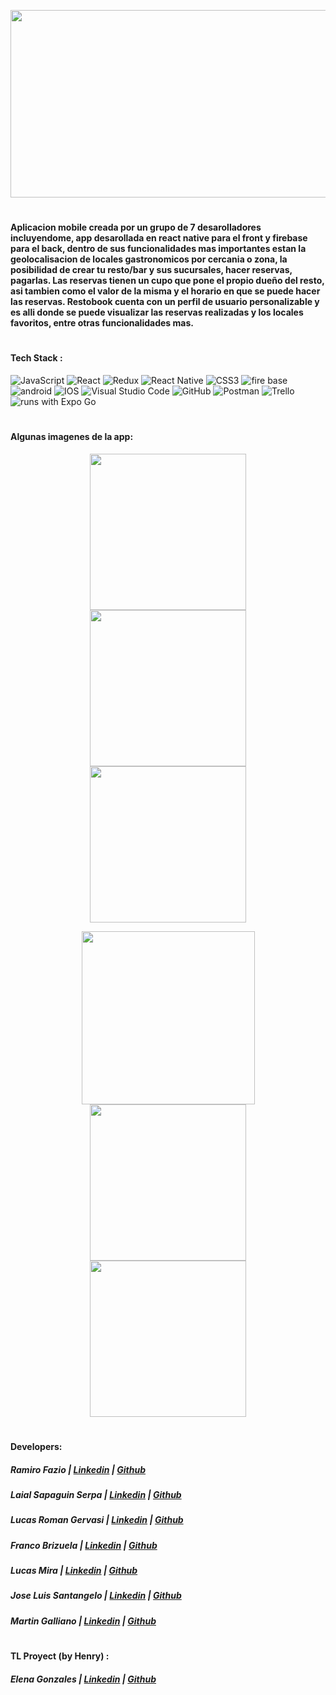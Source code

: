 <p align='center'>
<img src='assets/img/Resto .gif' width = '1000' height = '300'>                                                                                    
</p>

#

#### Aplicacion mobile creada por un grupo de 7 desarolladores incluyendome, app desarollada en react native para el front y firebase para el back, dentro de sus funcionalidades mas importantes estan la geolocalisacion de locales gastronomicos por cercania o zona, la posibilidad de crear tu resto/bar y sus sucursales, hacer reservas, pagarlas. Las reservas tienen un cupo que pone el propio dueño del resto, asi tambien como el valor de la misma y el horario en que se puede hacer las reservas. Restobook cuenta con un perfil de usuario personalizable y es alli donde se puede visualizar las reservas realizadas y los locales favoritos, entre otras funcionalidades mas.

#

#### Tech Stack :

![JavaScript](https://img.shields.io/badge/javascript-%23323330.svg?style=flat&logo=Javascript&logoColor=%23F7DF1E) 
![React](https://img.shields.io/badge/react-%2320232a.svg?style=flat&logo=React&logoColor=%2361DAFB) 
![Redux](https://img.shields.io/badge/Redux-%23593d88.svg?style=flat&logo=redux&logoColor=white) 
![React Native](https://img.shields.io/badge/react%20Native-%2320232a.svg?style=flat&logo=React&logoColor=%2361DAFB) 
![CSS3](https://img.shields.io/badge/css3-%231572B6.svg?style=flat&logo=CSS3&logoColor=white)
![fire base](https://img.shields.io/badge/firebase-%23039BE5.svg?style=flat&logo=firebase)
![android](https://img.shields.io/badge/Android-3DDC84?style=flat&logo=android&logoColor=white)
![IOS](https://img.shields.io/badge/iOS-000000?style=flat&logo=ios&logoColor=white)
![Visual Studio Code](https://img.shields.io/badge/Visual%20Studio%20Code-0078d7.svg?style=flat&logo=VS-Code&logoColor=white) 
![GitHub](https://img.shields.io/badge/Github-%23121011.svg?style=flat&logo=github&logoColor=white)
![Postman](https://img.shields.io/badge/Postman-FF6C37?style=flat&logo=postman&logoColor=white)
![Trello](https://img.shields.io/badge/Trello-%23026AA7.svg?style=flat&logo=Trello&logoColor=white) 
![runs with Expo Go](https://img.shields.io/badge/Runs%20with%20Expo%20Go-4630EB.svg?style=flat&logo=EXPO&labelColor=f3f3f3&logoColor=000)

#

#### Algunas imagenes de la app: 

<p align='center'>
<kbd> 
       <img src="assets/img/restos.jpeg" width="250px">         
       <img src="assets/img/profile%20resto.jpeg" width="250px">    
       <img src="assets/img/Resto-Details.jpeg" width="250px">    
       </kbd>
  </p>
  <p align='center'>
  <kbd> 
      <img src="assets/img/Menu.jpeg" width="277px">        
      <img src="assets/img/geolocation.jpeg" width="250px"> 
      <img src="assets/img/perfil.jpeg" width="250px"> 
  </kbd>
</p>

#

#### Developers: 

##### Ramiro Fazio | [Linkedin](https://www.linkedin.com/in/ramiro-fazio-dattoli/) | [Github](https://github.com/ramirofazio)
##### Laial Sapaguin Serpa | [Linkedin](https://www.linkedin.com/in/laial-sapaguin-fullstack/) | [Github](https://github.com/Laial-S)
##### Lucas Roman Gervasi | [Linkedin](https://www.linkedin.com/in/lucas-roman-gervasi-419463200) | [Github](https://github.com/LucasRomanGervasi )
##### Franco Brizuela | [Linkedin](https://www.linkedin.com/in/francobrizuela-dev) | [Github](https://github.com/FrancoBrizuela96)
##### Lucas Mira | [Linkedin](https://www.linkedin.com/in/lucas-nahuel-mira) | [Github](https://github.com/LucasMira93)
##### Jose Luis Santangelo | [Linkedin](https://www.linkedin.com/in/jose-luis-santangelo-fullstack/) | [Github](https://github.com/josesantangelo)
##### Martin Galliano  | [Linkedin](https://www.linkedin.com/in/martin-galliano-hr/) | [Github](https://github.com/MartinGalliano)

#

#### TL Proyect (by Henry) :
##### Elena Gonzales | [Linkedin](https://www.linkedin.com/in/ele-gonzalez//) | [Github](https://github.com/elenaGonzalez)


